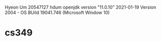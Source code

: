 Hyeon Um
20547127 hdum
openjdk version "11.0.10" 2021-01-19
Version 2004 - OS BUild 19041.746 (Microsoft Window 10)
# cs349
